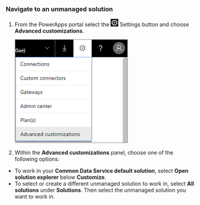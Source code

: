 ### Navigate to an unmanaged solution

1. From the PowerApps portal select the ![Settings Button](../administrator/media/settings-button-nav-bar.png) Settings button and choose **Advanced customizations**.

    ![Advanced customizations](../maker/common-data-service/media/advanced-customizations-menu.png)

1. Within the **Advanced customizations** panel, choose one of the following options:

 - To work in your **Common Data Service default solution**, select **Open solution explorer** below **Customize**.
 - To select or create a different unmanaged solution to work in, select **All solutions** under **Solutions**. Then select the unmanaged solution you want to work in.
